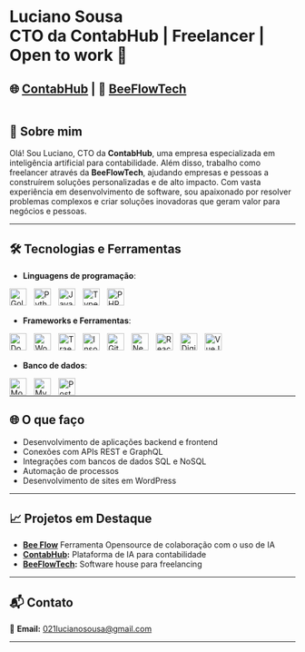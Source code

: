 Luciano Sousa 
<br/>
**CTO da ContabHub | Freelancer | Open to work**
🌟 
============================= 
🌐 [ContabHub](https://contabhub.com.br/) | 💼 [BeeFlowTech](https://www.beeflowtech.com.br/)
<br/>
<br/>
<br/>
🚀 Sobre mim 
------------ 
Olá! Sou Luciano, CTO da **ContabHub**, uma empresa especializada em inteligência artificial para contabilidade. Além disso, trabalho como freelancer através da **BeeFlowTech**, ajudando empresas e pessoas a construírem soluções personalizadas e de alto impacto. Com vasta experiência em desenvolvimento de software, sou apaixonado por resolver problemas complexos e criar soluções inovadoras que geram valor para negócios e pessoas. 
* * * 
🛠️ Tecnologias e Ferramentas 
----------------------------- 
* **Linguagens de programação**:

<img 
	align="left"
	alt="Golang"
	title="Golang"
	width="30px"
	style="padding-right: 10px;"
	src="https://github.com/user-attachments/assets/9a581fd2-d261-494f-a04b-47a537ce3a49"/>
<img 
	align="left"
	alt="Python"
	title="Python"
	width="30px"
	style="padding-right: 10px;"
	src="https://github.com/user-attachments/assets/a12d3144-b19a-45ad-ba09-ce957328a657"/>

<img 
	align="left"
	alt="JavaScript"
	title="JavaScript"
	width="30px"
	style="padding-right: 10px;"
	src="https://github.com/user-attachments/assets/1ead731e-b6f6-40eb-903a-7d5482d25ddb"/>
<img 
	align="left"
	alt="TypeScript"
	title="TypeScript"
	width="30px"
	style="padding-right: 10px;"
	src="https://github.com/user-attachments/assets/41c673f7-6fab-41cc-8f96-547feb1a853f"/>
<img 
	align="left"
	alt="PHP"
	title="PHP"
	width="30px"
	style="padding-right: 10px;"
	src="https://github.com/user-attachments/assets/abb19692-e3c8-4be2-88dc-1f8d4b433051"/>

 


<br />
<br />


	
* **Frameworks e Ferramentas**:

 <img 
	align="left"
	alt="Docker"
	title="Docker"
	width="30px"
	style="padding-right: 10px;"
	src="https://github.com/user-attachments/assets/0a414ad4-3111-4248-866d-2fd2761bf1fb"/>
 <img 
	align="left"
	alt="WordPress"
	title="WordPress"
	width="30px"
	style="padding-right: 10px;"
	src="https://github.com/user-attachments/assets/d51df09f-84f0-458f-86dd-b35e963cf4e8"/>
 <img 
	align="left"
	alt="Traefik"
	title="Traefik"
	width="30px"
	style="padding-right: 10px;"
	src="https://github.com/user-attachments/assets/e9ab7b56-e38c-4ba4-84e4-f9c44dc8c6c6"/>
 <img 
	align="left"
	alt="Insomnia"
	title="Insomnia"
	width="30px"
	style="padding-right: 10px;"
	src="https://github.com/user-attachments/assets/3c0e9cc2-ce1a-49dc-87d8-b64c086b85d6"/>
 <img 
	align="left"
	alt="Git"
	title="Git"
	width="30px"
	style="padding-right: 10px;"
	src="https://github.com/user-attachments/assets/e143d644-1918-4ae1-8ac2-9c1b2129d0b8"/>
 <img 
	align="left"
	alt="NextJS"
	title="NextJS"
	width="30px"
	style="padding-right: 10px;"
	src="https://github.com/user-attachments/assets/da9c8d31-a310-46c8-820f-59d2768513dc"/>
 <img 
	align="left"
	alt="React"
	title="React"
	width="30px"
	style="padding-right: 10px;"
	src="https://github.com/user-attachments/assets/14f90a1d-8dad-44a1-bc7f-8bf10dd34c54"/>
 <img 
	align="left"
	alt="DigitalOcean"
	title="DigitalOcean"
	width="30px"
	style="padding-right: 10px;"
	src="https://github.com/user-attachments/assets/aec7635a-8d15-42b5-9ade-3c1a94fae8eb"/>
 <img 
	align="left"
	alt="VueJS"
	title="VueJS"
	width="30px"
	style="padding-right: 10px;"
	src="https://github.com/user-attachments/assets/75c8da3a-6f7c-4398-976e-c02f8ec7a877"/>
 
<br />
<br />


  *  **Banco de dados**:

 <img 
	align="left"
	alt="MongoDB"
	title="MongoDB"
	width="30px"
	style="padding-right: 10px;"
	src="https://github.com/user-attachments/assets/369fb27c-5c01-4dfc-98cd-c430a197eefe"/>
 <img 
	align="left"
	alt="MySQL"
	title="MySQL"
	width="30px"
	style="padding-right: 10px;"
	src="https://github.com/user-attachments/assets/e4374186-649b-445c-8c65-f60b229c996a"/>
 <img 
	align="left"
	alt="PostgresSQL"
	title="PostgresSQL"
	width="30px"
	style="padding-right: 10px;"
	src="https://github.com/user-attachments/assets/3e2d2ac6-8e19-4d9c-991e-dfa8c6af3e6f"/>


<br/>

* * * *
🌐 O que faço
------------- 
* Desenvolvimento de aplicações backend e frontend
* Conexões com APIs REST e GraphQL
* Integrações com bancos de dados SQL e NoSQL
* Automação de processos
* Desenvolvimento de sites em WordPress
  
* * *
📈 Projetos em Destaque 
----------------------- 
* **[Bee Flow](https://github.com/lucianosousa021/Bee-Workflow)** Ferramenta Opensource de colaboração com o uso de IA
* **[ContabHub](https://contabhub.com.br/):** Plataforma de IA para contabilidade
* **[BeeFlowTech](https://www.beeflowtech.com.br/):** Software house para freelancing
* * *
📬 Contato 
---------- 
📧 **Email:** 021lucianosousa@gmail.com 
* * *

